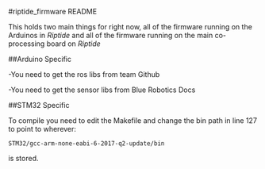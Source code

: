 #riptide_firmware README

This holds two main things for right now, all of the firmware running on the Arduinos in *Riptide* and all of the firmware running on the main co-processing board on *Riptide*

##Arduino Specific

-You need to get the ros libs from team Github

-You need to get the sensor libs from Blue Robotics Docs

##STM32 Specific

To compile you need to edit the Makefile and change the bin path in line 127 to point to wherever:

`STM32/gcc-arm-none-eabi-6-2017-q2-update/bin`

is stored. 
